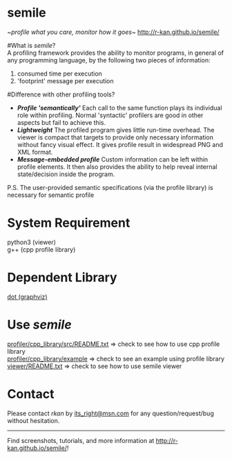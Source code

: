 # semile
_~profile what you care, monitor how it goes~_ http://r-kan.github.io/semile/

#What is _semile_?  
A profiling framework provides the ability to monitor programs, in general of any programming language, by the following two pieces of information:  
1. consumed time per execution  
2. 'footprint' message per execution  

#Difference with other profiling tools?  
* **_Profile 'semantically'_**  Each call to the same function plays its individual role within profiling. Normal 'syntactic' profilers are good in other aspects but fail to achieve this.  
* **_Lightweight_**  The profiled program gives little run-time overhead. The viewer is compact that targets to provide only necessary information without fancy visual effect. It gives profile result in widespread PNG and XML format.  
* **_Message-embedded profile_**  Custom information can be left within profile elements. It then also provides the ability to help reveal internal state/decision inside the program.  

P.S. The user-provided semantic specifications (via the profile library) is necessary for semantic profile  

# System Requirement
python3 (viewer)   
g++ (cpp profile library)  

# Dependent Library
<a href="http://www.graphviz.org" target="_blank">dot (graphviz)</a>   

# Use _semile_
<a href="https://github.com/r-kan/semile/tree/master/profiler/cpp_library/src" target="_blank">profiler/cpp_library/src/README.txt</a> => check to see how to use cpp profile library  
<a href="https://github.com/r-kan/semile/tree/master/profiler/cpp_library/example" target="_blank">profiler/cpp_library/example</a> => check to see an example using profile library  
<a href="https://github.com/r-kan/semile/tree/master/viewer" target="_blank">viewer/README.txt</a> => check to see how to use semile viewer

# Contact  
Please contact *rkan* by its_right@msn.com for any question/request/bug without hesitation. 

***
Find screenshots, tutorials, and more information at http://r-kan.github.io/semile/!
